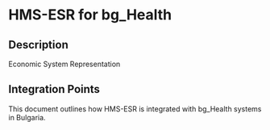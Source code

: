 # HMS-ESR for bg_Health

## Description

Economic System Representation

## Integration Points

This document outlines how HMS-ESR is integrated with bg_Health systems in Bulgaria.
